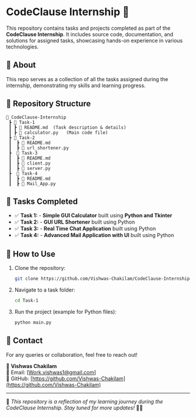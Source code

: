 # CodeClause Internship 🚀  

This repository contains tasks and projects completed as part of the **CodeClause Internship**. It includes source code, documentation, and solutions for assigned tasks, showcasing hands-on experience in various technologies.  

## 📌 About  
This repo serves as a collection of all the tasks assigned during the internship, demonstrating my skills and learning progress.  

## 📂 Repository Structure  
```
📁 CodeClause-Internship  
 ┣ 📁 Task-1  
 ┃ ┣ 📜 README.md  (Task description & details)  
 ┃ ┣ 📜 calculator.py   (Main code file)   
 ┣ 📁 Task-2  
 ┃  ┣ 📜 README.md  
 ┃  ┣ 📜 url_shortener.py  
 ┣  📁 Task-3  
 ┃  ┣ 📜 README.md  
 ┃  ┣ 📜 client.py  
 ┃  ┣ 📜 server.py
 ┣  📁 Task-4  
 ┃  ┣ 📜 README.md  
 ┃  ┣ 📜 Mail_App.py 
```

## 🚀 Tasks Completed  
- ✅ **Task 1:**  - **Simple GUI Calculator** built using **Python and Tkinter** 
- ✅ **Task 2:**  - **GUI URL Shortener** built using Python
- ✅ **Task 3:**  - **Real Time Chat Application** built using Python
- ✅ **Task 4:**  - **Advanced Mail Application with UI** built using Python



## 📜 How to Use  
1. Clone the repository:  
   ```bash
   git clone https://github.com/Vishwas-Chakilam/CodeClause-Internship.git
   ```
2. Navigate to a task folder:  
   ```bash
   cd Task-1
   ```
3. Run the project (example for Python files):  
   ```bash
   python main.py
   ```

## 📧 Contact  
For any queries or collaboration, feel free to reach out!  

👤 **Vishwas Chakilam**  
📧 Email: [Work.vishwas1@gmail.com]  
🔗 GitHub: [https://github.com/Vishwas-Chakilam](https://github.com/Vishwas-Chakilam)  

---

🌟 _This repository is a reflection of my learning journey during the CodeClause Internship. Stay tuned for more updates!_ 🚀✨  
